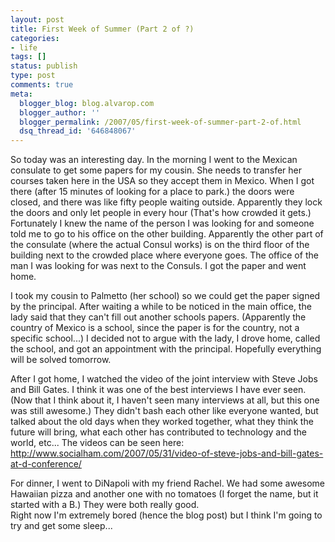 ```yaml
---
layout: post
title: First Week of Summer (Part 2 of ?)
categories:
- life
tags: []
status: publish
type: post
comments: true
meta:
  blogger_blog: blog.alvarop.com
  blogger_author: ''
  blogger_permalink: /2007/05/first-week-of-summer-part-2-of.html
  dsq_thread_id: '646848067'
---
```

So today was an interesting day. In the morning I went to the Mexican consulate to get some papers for my cousin. She needs to transfer her courses taken here in the USA so they accept them in Mexico. When I got there (after 15 minutes of looking for a place to park.) the doors were closed, and there was like fifty people waiting outside. Apparently they lock the doors and only let people in every hour (That's how crowded it gets.) Fortunately I knew the name of the person I was looking for and someone told me to go to his office on the other building. Apparently the other part of the consulate (where the actual Consul works) is on the third floor of the building next to the crowded place where everyone goes. The office of the man I was looking for was next to the Consuls. I got the paper and went home.

I took my cousin to Palmetto (her school) so we could get the paper signed by the principal. After waiting a while to be noticed in the main office, the lady said that they can't fill out another schools papers. (Apparently the country of Mexico is a school, since the paper is for the country, not a specific school...) I decided not to argue with the lady, I drove home, called the school, and got an appointment with the principal. Hopefully everything will be solved tomorrow.

After I got home, I watched the video of the joint interview with Steve Jobs and Bill Gates. I think it was one of the best interviews I have ever seen. (Now that I think about it, I haven't seen many interviews at all, but this one was still awesome.) They didn't bash each other like everyone wanted, but talked about the old days when they worked together, what they think the future will bring, what each other has contributed to technology and the world, etc... The videos can be seen here: <a href="http://www.socialham.com/2007/05/31/video-of-steve-jobs-and-bill-gates-at-d-conference/">http://www.socialham.com/2007/05/31/video-of-steve-jobs-and-bill-gates-at-d-conference/</a>

For dinner, I went to DiNapoli with my friend Rachel. We had some awesome Hawaiian pizza and another one with no tomatoes (I forget the name, but it started with a B.) They were both really good.<br />Right now I'm extremely bored (hence the blog post) but I think I'm going to try and get some sleep...
